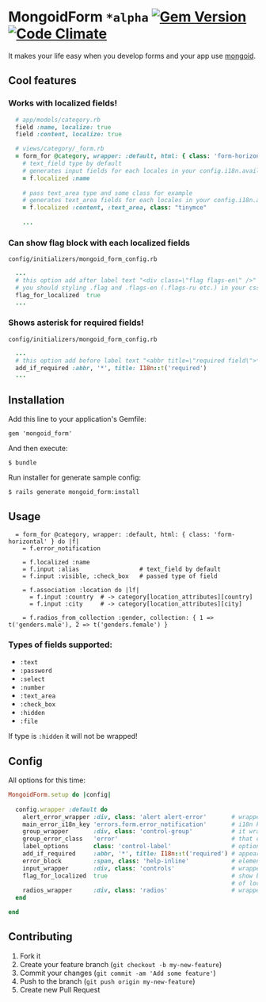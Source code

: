 # MongoidForm ``*alpha`` [![Gem Version](https://badge.fury.io/rb/mongoid_form.png)](http://badge.fury.io/rb/mongoid_form) [![Code Climate](https://codeclimate.com/github/ExReanimator/mongoid_form.png)](https://codeclimate.com/github/ExReanimator/mongoid_form)

It makes your life easy when you develop forms and your app use [mongoid](https://github.com/mongoid/mongoid).

## Cool features

### Works with localized fields!

``` ruby  
  # app/models/category.rb
  field :name, localize: true
  field :content, localize: true

  # views/category/_form.rb
  = form_for @category, wrapper: :default, html: { class: 'form-horizontal' } do |f|
    # text_field type by default
    # generates input fields for each locales in your config.i18n.available_locales
    = f.localized :name
    
    # pass text_area type and some class for example
    # generates text_area fields for each locales in your config.i18n.available_locales
    = f.localized :content, :text_area, class: "tinymce"
    
    ...
```

### Can show flag block with each localized fields

``config/initializers/mongoid_form_config.rb``
``` ruby
  ...
  # this option add after label text "<div class=\"flag flags-en\" />" to each locale fo localized fields 
  # you should styling .flag and .flags-en (.flags-ru etc.) in your css.
  flag_for_localized  true
  ...
```

### Shows asterisk for required fields!

``config/initializers/mongoid_form_config.rb``
``` ruby
  ...
  # this option add before label text "<abbr title=\"required field\">*</abbr>" to required fields 
  add_if_required :abbr, '*', title: I18n::t('required')
  ...
```

## Installation

Add this line to your application's Gemfile:

    gem 'mongoid_form'

And then execute:

    $ bundle

Run installer for generate sample config:

    $ rails generate mongoid_form:install

## Usage

``` haml
  = form_for @category, wrapper: :default, html: { class: 'form-horizontal' } do |f|
    = f.error_notification
      
    = f.localized :name
    = f.input :alias                 # text_field by default
    = f.input :visible, :check_box   # passed type of field

    = f.association :location do |lf|
      = f.input :country  # -> category[location_attributes][country]
      = f.input :city     # -> category[location_attributes][city]

    = f.radios_from_collection :gender, collection: { 1 => t('genders.male'), 2 => t('genders.female') }

```

### Types of fields supported:
  
  * ```:text```
  * ```:password```
  * ```:select```
  * ```:number```
  * ```:text_area```
  * ```:check_box```
  * ```:hidden```
  * ```:file```

If type is ```:hidden``` it will not be wrapped!


## Config

All options for this time:

``` ruby
MongoidForm.setup do |config|
  
  config.wrapper :default do
    alert_error_wrapper :div, class: 'alert alert-error'       # wrapper for form main error
    main_error_i18n_key 'errors.form.error_notification'       # i18n key for form main error 
    group_wrapper       :div, class: 'control-group'           # it wrap group of label + input
    group_error_class   'error'                                # that class will added to group wrapper if errors for field
    label_options       class: 'control-label'                 # options for label field
    add_if_required     :abbr, '*', title: I18n::t('required') # appears before label text if field is required
    error_block         :span, class: 'help-inline'            # element containing error message, appears after input
    input_wrapper       :div, class: 'controls'                # wrapper element for each input
    flag_for_localized  true                                   # show block with class "flag flags-#{locale}" after label text 
                                                               # of localized fields
    radios_wrapper      :div, class: 'radios'                  # wrapper for radios group
  end

end
```

## Contributing

1. Fork it
2. Create your feature branch (`git checkout -b my-new-feature`)
3. Commit your changes (`git commit -am 'Add some feature'`)
4. Push to the branch (`git push origin my-new-feature`)
5. Create new Pull Request
